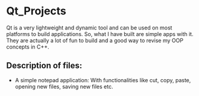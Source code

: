 # Qt_Projects

Qt is a very lightweight and dynamic tool and can be used on most platforms to build applications. So, what I have built are simple apps with it. They are actually a lot of fun to build and a good way to revise my OOP concepts in C++.

## Description of files:
* A simple notepad application: With functionalities like cut, copy, paste, opening new files, saving new files etc.
